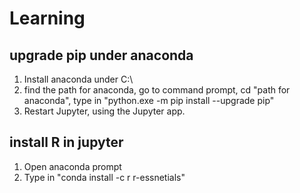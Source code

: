 # Learning
## upgrade pip under anaconda
1. Install anaconda under C:\
2. find the path for anaconda, go to command prompt, cd "path for anaconda", type in "python.exe -m pip install --upgrade pip"
3. Restart Jupyter, using the Jupyter app.
## install R in jupyter
1. Open anaconda prompt
2. Type in "conda install -c r r-essnetials"
